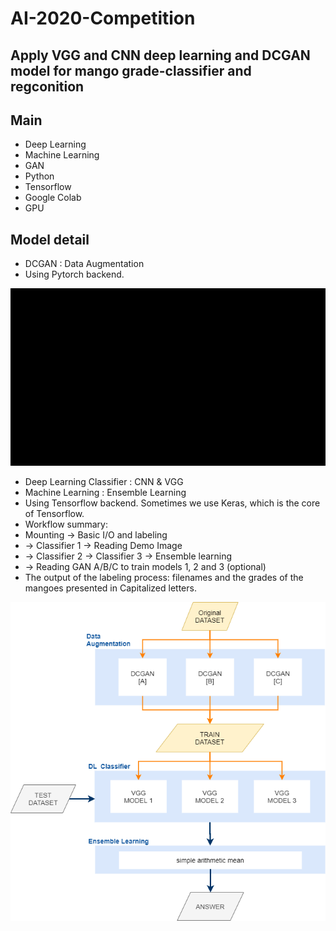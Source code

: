 # AI-2020-Competition
## Apply VGG and CNN deep learning and DCGAN model for mango grade-classifier and regconition
## Main
* Deep Learning 
* Machine Learning 
* GAN 
* Python
* Tensorflow
* Google Colab
* GPU
## Model detail
* DCGAN : Data Augmentation
* Using Pytorch backend.

![Variable Declaration](/img/image3.png)

* Deep Learning Classifier : CNN & VGG
* Machine Learning : Ensemble Learning
* Using Tensorflow backend. Sometimes we use Keras, which is the core of Tensorflow.
* Workflow summary: 
* Mounting -> Basic I/O and labeling
* -> Classifier 1 -> Reading Demo Image
* -> Classifier 2 -> Classifier 3 -> Ensemble learning
* -> Reading GAN A/B/C to train models 1, 2 and 3 (optional)
* The output of the labeling process: filenames and the grades of the mangoes presented in Capitalized letters.

![Variable Declaration](/img/image1.png)

